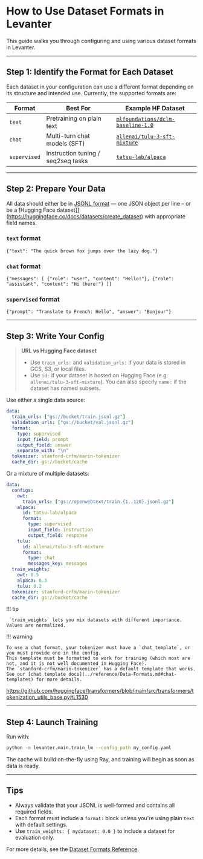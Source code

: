 # How to Use Dataset Formats in Levanter

This guide walks you through configuring and using various dataset formats in Levanter.

---

## Step 1: Identify the Format for Each Dataset

Each dataset in your configuration can use a different format depending on its structure and intended use. Currently, the supported formats are:

| Format       | Best For                           | Example HF Dataset                                                                                   |
|--------------|------------------------------------|------------------------------------------------------------------------------------------------------|
| `text`       | Pretraining on plain text          | [`mlfoundations/dclm-baseline-1.0`](https://huggingface.co/datasets/mlfoundations/dclm-baseline-1.0) |
| `chat`       | Multi-turn chat models (SFT)       | [`allenai/tulu-3-sft-mixture`](https://huggingface.co/datasets/allenai/tulu-3-sft-mixture)           |
| `supervised` | Instruction tuning / seq2seq tasks | [`tatsu-lab/alpaca`](https://huggingface.co/datasets/tatsu-lab/alpaca)                               |

---

## Step 2: Prepare Your Data

All data should either be in [JSONL format](https://jsonlines.org/) — one JSON object per line –
or be a [Hugging Face dataset]](https://huggingface.co/docs/datasets/create_dataset) with appropriate field names.

### `text` format

```jsonl
{"text": "The quick brown fox jumps over the lazy dog."}
```

### `chat` format

```jsonl
{"messages": [ {"role": "user", "content": "Hello!"}, {"role": "assistant", "content": "Hi there!"} ]}
```
### `supervised` format

```jsonl
{"prompt": "Translate to French: Hello", "answer": "Bonjour"}
```

---

## Step 3: Write Your Config

> **URL vs Hugging Face dataset**
>
> - Use `train_urls:` and `validation_urls:` if your data is stored in GCS, S3, or local files.
> - Use `id:` if your dataset is hosted on Hugging Face (e.g. `allenai/tulu-3-sft-mixture`).
>   You can also specify `name:` if the dataset has named subsets.

Use either a single data source:

```yaml
data:
  train_urls: ["gs://bucket/train.jsonl.gz"]
  validation_urls: ["gs://bucket/val.jsonl.gz"]
  format:
    type: supervised
    input_field: prompt
    output_field: answer
    separate_with: "\n"
  tokenizer: stanford-crfm/marin-tokenizer
  cache_dir: gs://bucket/cache
```

Or a mixture of multiple datasets:

```yaml
data:
  configs:
    owt:
      train_urls: ["gs://openwebtext/train.{1..128}.jsonl.gz"]
    alpaca:
      id: tatsu-lab/alpaca
      format:
        type: supervised
        input_field: instruction
        output_field: response
    tulu:
      id: allenai/tulu-3-sft-mixture
      format:
        type: chat
        messages_key: messages
  train_weights:
    owt: 0.5
    alpaca: 0.3
    tulu: 0.2
  tokenizer: stanford-crfm/marin-tokenizer
  cache_dir: gs://bucket/cache
```

!!! tip

     `train_weights` lets you mix datasets with different importance. Values are normalized.


!!! warning

    To use a chat format, your tokenizer must have a `chat_template`, or you must provide one in the config.
    This template must be formatted to work for training (which most are not, and it is not well documented in Hugging Face).
    The `stanford-crfm/marin-tokenizer` has a default template that works. See our [chat template docs](../reference/Data-Formats.md#chat-templates) for more details.

https://github.com/huggingface/transformers/blob/main/src/transformers/tokenization_utils_base.py#L1530



---

## Step 4: Launch Training

Run with:

```bash
python -m levanter.main.train_lm --config_path my_config.yaml
```

The cache will build on-the-fly using Ray, and training will begin as soon as data is ready.

---

## Tips

- Always validate that your JSONL is well-formed and contains all required fields.
- Each format must include a `format:` block unless you're using plain `text` with default settings.
- Use `train_weights: { mydataset: 0.0 }` to include a dataset for evaluation only.

For more details, see the [Dataset Formats Reference](../reference/Data-Formats.md).
